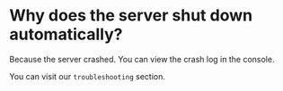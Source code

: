 # Why does the server shut down automatically?

Because the server crashed. You can view the crash log in the console.

You can visit our `troubleshooting` section.